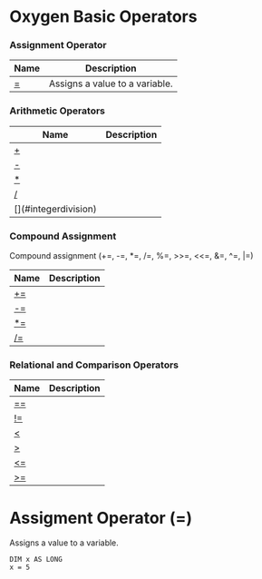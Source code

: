 # Oxygen Basic Operators

### Assignment Operator

| Name       | Description |
| ---------- | ----------- |
| [=](#assignment) | Assigns a value to a variable. |

### Arithmetic Operators

| Name       | Description |
| ---------- | ----------- |
| [+](#addition) |  |
| [-](#substraction) |  |
| [*](#multiplication) |  |
| [/](#division) |  |
| [\](#integerdivision) |  |

### Compound Assignment

Compound assignment (+=, -=, *=, /=, %=, >>=, <<=, &=, ^=, |=)

| Name       | Description |
| ---------- | ----------- |
| [+=](#addandassign) |  |
| [-=](#substractandassign) |  |
| [*=](#multiplyandassign) |  |
| [/=](#divideandassign) |  |

### Relational and Comparison Operators

| Name       | Description |
| ---------- | ----------- |
| [==](#equalto) |  |
| [!=](#notequalto) |  |
| [<](#lessthan) |  |
| [>](#greaterthan) |  |
| [<=](#lessthanorqeualto) |  |
| [>=](#greaterthanorqeualto) |  |


# <a name="assignment"></a>Assigment Operator (=)

Assigns a value to a variable.

```
DIM x AS LONG
x = 5
```

